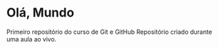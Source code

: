 # Olá, Mundo
 Primeiro repositório do curso de Git e GitHub
 Repositório criado durante uma aula ao vivo.